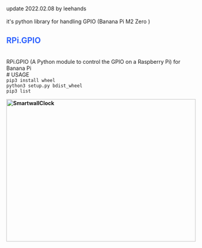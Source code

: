 <br>update 2022.02.08 by leehands
<br>
<br>it's python library for handling GPIO (Banana Pi M2 Zero )
<h2><span style="color: #3366ff;">RPi.GPIO</span></h2>
<br>RPi.GPIO (A Python module to control the GPIO on a Raspberry Pi) for Banana Pi 
<br># USAGE
<br><code>pip3 install wheel</code>
<br><code>python3 setup.py bdist_wheel</code>
<br><code>pip3 list</code>
<p><strong><img src="https://www.leehands.com/wp-content/uploads/2022/02/20220208_Rpi.GPIO_.jpg" alt="SmartwallClock" width="499" height="375" /></strong></p>
